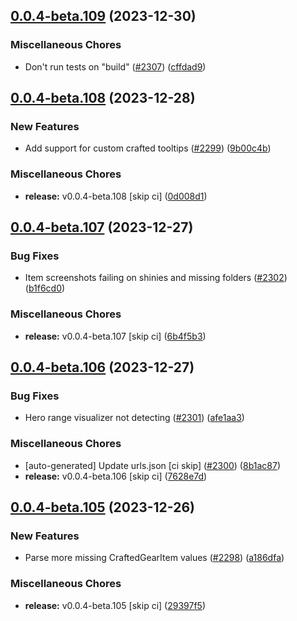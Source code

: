 ## [0.0.4-beta.109](https://github.com/Wynntils/Artemis/compare/v0.0.4-beta.108...v0.0.4-beta.109) (2023-12-30)


### Miscellaneous Chores

* Don't run tests on "build" ([#2307](https://github.com/Wynntils/Artemis/issues/2307)) ([cffdad9](https://github.com/Wynntils/Artemis/commit/cffdad9c922f5a38cc268fbb12f65b8296c069e7))

## [0.0.4-beta.108](https://github.com/Wynntils/Artemis/compare/v0.0.4-beta.107...v0.0.4-beta.108) (2023-12-28)


### New Features

* Add support for custom crafted tooltips ([#2299](https://github.com/Wynntils/Artemis/issues/2299)) ([9b00c4b](https://github.com/Wynntils/Artemis/commit/9b00c4bb1a75b5a3a94ab3cd372b73073cd71f3a))


### Miscellaneous Chores

* **release:** v0.0.4-beta.108 [skip ci] ([0d008d1](https://github.com/Wynntils/Artemis/commit/0d008d16c62d0571988878e7768bb3c0b7665980))

## [0.0.4-beta.107](https://github.com/Wynntils/Artemis/compare/v0.0.4-beta.106...v0.0.4-beta.107) (2023-12-27)


### Bug Fixes

* Item screenshots failing on shinies and missing folders ([#2302](https://github.com/Wynntils/Artemis/issues/2302)) ([b1f6cd0](https://github.com/Wynntils/Artemis/commit/b1f6cd004d89980f31e75a9d81dbbc662993bd45))


### Miscellaneous Chores

* **release:** v0.0.4-beta.107 [skip ci] ([6b4f5b3](https://github.com/Wynntils/Artemis/commit/6b4f5b31d7891e6cbfbfc556cbde367d68d92e88))

## [0.0.4-beta.106](https://github.com/Wynntils/Artemis/compare/v0.0.4-beta.105...v0.0.4-beta.106) (2023-12-27)


### Bug Fixes

* Hero range visualizer not detecting ([#2301](https://github.com/Wynntils/Artemis/issues/2301)) ([afe1aa3](https://github.com/Wynntils/Artemis/commit/afe1aa33ae647da15abe0565102437603ce1f6fc))


### Miscellaneous Chores

* [auto-generated] Update urls.json [ci skip] ([#2300](https://github.com/Wynntils/Artemis/issues/2300)) ([8b1ac87](https://github.com/Wynntils/Artemis/commit/8b1ac87d6f217e1acd3a7ec2d14d55dba5b64011))
* **release:** v0.0.4-beta.106 [skip ci] ([7628e7d](https://github.com/Wynntils/Artemis/commit/7628e7d294c0f185c00471d9e1458610d7fd11e0))

## [0.0.4-beta.105](https://github.com/Wynntils/Artemis/compare/v0.0.4-beta.104...v0.0.4-beta.105) (2023-12-26)


### New Features

* Parse more missing CraftedGearItem values ([#2298](https://github.com/Wynntils/Artemis/issues/2298)) ([a186dfa](https://github.com/Wynntils/Artemis/commit/a186dfaa3378bd33901b0285c40924cc054f4dfc))


### Miscellaneous Chores

* **release:** v0.0.4-beta.105 [skip ci] ([29397f5](https://github.com/Wynntils/Artemis/commit/29397f5d3cf957e06d9fe0655ce54ce153d8d44f))

